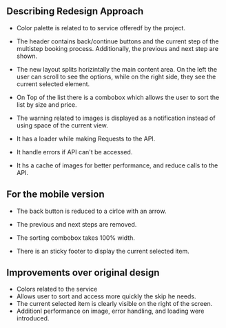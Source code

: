
## Describing Redesign Approach
* Color palette is related to to service offeredf by the project.

* The header contains back/continue buttons and the current step of the multistep booking process. Additionally, the previous and next step are shown.

* The new layout splits horizintally the main content area. On the left the user can scroll to see the options, while on the right side, they see the current selected element. 

* On Top of the list there is a combobox which allows the user to sort the list by size and price.

* The warning related to images is displayed as a notification instead of using space of the current view.

* It has a loader while making Requests to the API.

* It handle errors if API can't be accessed.

* It hs a cache of images for better performance, and reduce calls to the API.


## For the mobile version
* The back button is reduced to a cirlce with an arrow.

* The previous and next steps are removed.

* The sorting combobox takes 100% width.

* There is an sticky footer to display the current selected item.

## Improvements over original design

* Colors related to the service
* Allows user to sort and access more quickly the skip he needs.
* The current selected item is clearly visible on the right of the screen.
* Additionl performance on image, error handling, and loading were introduced.